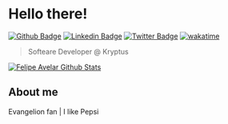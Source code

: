 # Hello there! 

[![Github Badge](https://img.shields.io/badge/-Github-000?style=flat-square&logo=Github&logoColor=white&link=https://github.com/fearlipe)](https://github.com/fearlipe)
[![Linkedin Badge](https://img.shields.io/badge/-LinkedIn-blue?style=flat-square&logo=Linkedin&logoColor=white&link=https://www.linkedin.com/in/avelarfe/)](https://www.linkedin.com/in/avelarfe/)
[![Twitter Badge](https://img.shields.io/badge/-Twitter-1ca0f1?style=flat-square&labelColor=1ca0f1&logo=twitter&logoColor=white&link=https://twitter.com/fearlipe)](https://twitter.com/fearlipe)
[![wakatime](https://wakatime.com/badge/user/320128a6-32a0-45ff-9492-864cecfa9a08.svg)](https://wakatime.com/@320128a6-32a0-45ff-9492-864cecfa9a08)

> Softeare Developer @ Kryptus

[![Felipe Avelar Github Stats](https://github-readme-stats.vercel.app/api?username=fearlipe&show_icons=true&theme=dark&bg_color=0d1117&hide_border=true&count_private=true)](https://github.com/fearlipe)

## About me 

Evangelion fan | I like Pepsi
